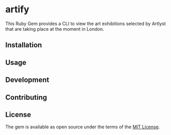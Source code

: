 # artify

This Ruby Gem provides a CLI to view the art exhibitions selected by Artlyst that are taking place at the moment in London.

## Installation

## Usage

## Development

## Contributing

## License

The gem is available as open source under the terms of the [MIT License](https://opensource.org/licenses/MIT).
